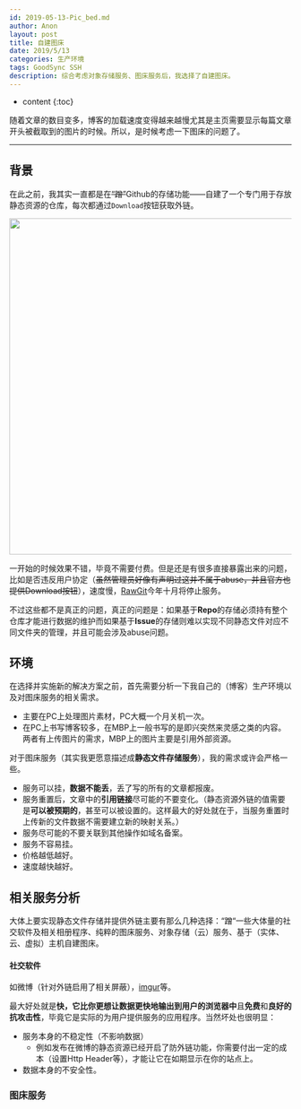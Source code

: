 ```yaml
---
id: 2019-05-13-Pic_bed.md
author: Anon
layout: post
title: 自建图床
date: 2019/5/13
categories: 生产环境
tags: GoodSync SSH
description: 综合考虑对象存储服务、图床服务后，我选择了自建图床。
---
```



* content
{:toc}

随着文章的数目变多，博客的加载速度变得越来越慢尤其是主页需要显示每篇文章开头被截取到的图片的时候。所以，是时候考虑一下图床的问题了。

___



## 背景

在此之前，我其实一直都是在~~“蹭”~~Github的存储功能——自建了一个专门用于存放静态资源的仓库，每次都通过`Download`按钮获取外链。

<div style="text-align: center;"><img style="height:600px;" alt="" title="" src="http://ss.showyoumycode.com/StaticData/Blog/IntroPicBed/Github_picbed.png"></div>

一开始的时候效果不错，毕竟不需要付费。但是还是有很多直接暴露出来的问题，比如是否违反用户协定（~~虽然管理员好像有声明过这并不属于abuse，并且官方也提供Download按钮~~），速度慢，[RawGit](https://rawgit.com/)今年十月将停止服务。

不过这些都不是真正的问题，真正的问题是：如果基于**Repo**的存储必须持有整个仓库才能进行数据的维护而如果基于**Issue**的存储则难以实现不同静态文件对应不同文件夹的管理，并且可能会涉及abuse问题。

## 环境

在选择并实施新的解决方案之前，首先需要分析一下我自己的（博客）生产环境以及对图床服务的相关需求。

- 主要在PC上处理图片素材，PC大概一个月关机一次。
- 在PC上书写博客较多，在MBP上一般书写的是即兴突然来灵感之类的内容。两者有上传图片的需求，MBP上的图片主要是引用外部资源。

对于图床服务（其实我更愿意描述成**静态文件存储服务**），我的需求或许会严格一些。

- 服务可以挂，**数据不能丢**，丢了写的所有的文章都报废。 
- 服务重置后，文章中的**引用链接**尽可能的不要变化。（静态资源外链的值需要是**可以被预期的**，甚至可以被设置的。这样最大的好处就在于，当服务重置时上传新的文件数据不需要建立新的映射关系。）
- 服务尽可能的不要关联到其他操作如域名备案。
- 服务不容易挂。
- 价格越低越好。
- 速度越快越好。

## 相关服务分析

大体上要实现静态文件存储并提供外链主要有那么几种选择：“蹭“一些大体量的社交软件及相关相册程序、纯粹的图床服务、对象存储（云）服务、基于（实体、云、虚拟）主机自建图床。

#### 社交软件

如微博（针对外链启用了相关屏蔽），[imgur](https://imgur.com/)等。

最大好处就是**快，它比你更想让数据更快地输出到用户的浏览器中**且**免费**和**良好的抗攻击性**，毕竟它是实际的为用户提供服务的应用程序。当然坏处也很明显：

- 服务本身的不稳定性（不影响数据）
  - 例如发布在微博的静态资源已经开启了防外链功能，你需要付出一定的成本（设置Http Header等），才能让它在如期显示在你的站点上。
- 数据本身的不安全性。



### 图床服务

